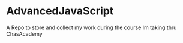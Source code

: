 # AdvancedJavaScript
A Repo to store and collect my work during the course Im taking thru ChasAcademy
